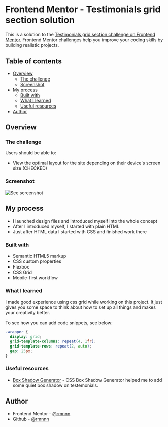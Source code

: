 # Frontend Mentor - Testimonials grid section solution

This is a solution to the [Testimonials grid section challenge on Frontend Mentor](https://www.frontendmentor.io/challenges/testimonials-grid-section-Nnw6J7Un7). Frontend Mentor challenges help you improve your coding skills by building realistic projects.

## Table of contents

- [Overview](#overview)
  - [The challenge](#the-challenge)
  - [Screenshot](#screenshot)
- [My process](#my-process)
  - [Built with](#built-with)
  - [What I learned](#what-i-learned)
  - [Useful resources](#useful-resources)
- [Author](#author)

## Overview

### The challenge

Users should be able to:

- View the optimal layout for the site depending on their device's screen size (CHECKED)

### Screenshot

![See screenshot](https://i.imgur.com/B2rLZEF.png)

## My process

- I launched design files and introduced myself into the whole concept
- After I introduced myself, I started with plain HTML
- Just after HTML data I started with CSS and finished work there

### Built with

- Semantic HTML5 markup
- CSS custom properties
- Flexbox
- CSS Grid
- Mobile-first workflow

### What I learned

I made good experience using css grid while working on this project. It just gives you some space to think about how to set up all things and makes your creativity better.

To see how you can add code snippets, see below:

```css
.wrapper {
  display: grid;
  grid-template-columns: repeat(4, 1fr);
  grid-template-rows: repeat(2, auto);
  gap: 25px;
}
```

### Useful resources

- [Box Shadow Generator](https://html-css-js.com/css/generator/box-shadow/) - CSS Box Shadow Generator helped me to add some quiet box shadow on testemonials.

## Author

- Frontend Mentor - [@rmnnn](https://www.frontendmentor.io/profile/rmnnn)
- Github - [@rmnnn](https://github.com/rmnnn)
